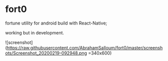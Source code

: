 # fort0

fortune utility for android build with React-Native; 

working but in development. 

![screenshot](https://raw.githubusercontent.com/AbrahamSalloum/fort0/master/screenshots/Screenshot_20200219-092948.png =340x600)
